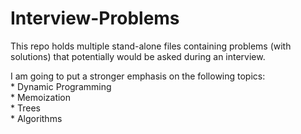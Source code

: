 # Interview-Problems
This repo holds multiple stand-alone files containing problems (with solutions) that potentially would be asked during an interview. <br />

I am going to put a stronger emphasis on the following topics: <br />
    * Dynamic Programming <br />
    * Memoization <br />
    * Trees <br />
    * Algorithms <br />
